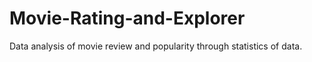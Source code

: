 # Movie-Rating-and-Explorer
Data analysis of movie review and popularity through statistics of data.
